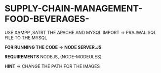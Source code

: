 # SUPPLY-CHAIN-MANAGEMENT-FOOD-BEVERAGES-


USE XAMPP ,SATRT THE APACHE AND MYSQL
IMPORT => PRAJWAL.SQL FILE TO THE MYSQL


**FOR RUNNING THE CODE** =>
**NODE SERVER.JS**



**REQUIREMENTS**
NODEJS,
(NODE-MODEULES)



**HINT** => CHANGE THE PATH FOR THE IMAGES
